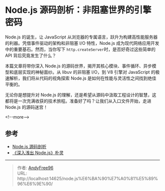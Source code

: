 # Node.js 源码剖析：非阻塞世界的引擎密码


Node.js 的诞生，让 JavaScript 从浏览器的专属语言，跃升为构建高性能服务器的利器。凭借事件驱动的架构和非阻塞 I/O 特性，Node.js 成为现代网络应用开发中的重要基石。然而，当你写下 `http.createServer`时，是否好奇过这些简单的 API 背后究竟发生了什么？

本篇文章将带你深入 Node.js 的源码世界，揭开其核心模块、事件循环、异步模型和底层实现的神秘面纱。从 libuv 的非阻塞 I/O，到 V8 引擎对 JavaScript 的极速解析，我们将从代码的视角探索 Node.js 是如何在性能与灵活性之间找到绝佳平衡的。

无论你是想提升对 Node.js 的理解，还是希望从源码中汲取工程设计的智慧，这都将是一次充满收获的技术旅程。准备好了吗？让我们从入口文件开始，走进 Node.js 的源码迷宫！

&lt;!--more--&gt;

## 参考

- [Node.js 源码剖析](https://theanarkh.github.io/understand-nodejs/)
- [《深入浅出 Node.js》朴灵](https://book.douban.com/subject/25768396/)


---

> 作者: [AndyFree96](https://andyfree96.github.io/)  
> URL: http://localhost:14625/node.js%E6%BA%90%E7%A0%81%E5%89%96%E6%9E%90/  

